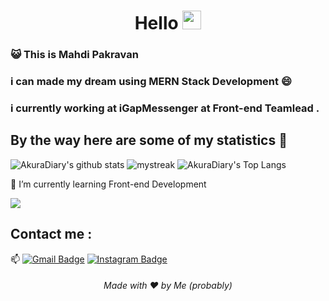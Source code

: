<h1 align="center">Hello <img src="https://github.com/souvikguria98/souvikguria98/blob/master/Hi.gif" width="30"> </h1>

### :smiley_cat: This is Mahdi Pakravan

### i can made my dream using MERN Stack Development 😄
### i currently working at iGapMessenger at Front-end Teamlead .

## By the way here are some of my statistics 🚀
![AkuraDiary's github stats](https://github-readme-stats.vercel.app/api?username=engpakravan&show_icons=true&theme=tokyonight)
<img src="https://github-readme-streak-stats.herokuapp.com/?user=engpakravan&theme=tokyonight" alt="mystreak"/>
![AkuraDiary's Top Langs](https://github-readme-stats.vercel.app/api/top-langs/?username=engpakravan&theme=tokyonight&layout=compact)

🌱 I’m currently learning Front-end Development

<a href="https://www.youtube.com/watch?v=dQw4w9WgXcQ"><img src="https://user-images.githubusercontent.com/73097560/115834477-dbab4500-a447-11eb-908a-139a6edaec5c.gif"></a>

## Contact me : 
📫 [![Gmail Badge](https://img.shields.io/badge/-mahdipakravan79@gmail.com-blue?style=flat-roundedrectangle&logo=Gmail&logoColor=white&link=mailto:mahdipakravan79@gmail.com)](asthiseta@gmail.com)
[![Instagram Badge](https://img.shields.io/badge/-asthi_21_-E4405F?style=flat-roundedrectangle&logo=instagram&logoColor=white&link=https://www.instagram.com/asthi_21_/)](https://www.instagram.com/asthi_21_/)

<h6 align="center">Made with ❤️ by Me (probably)</h6>
